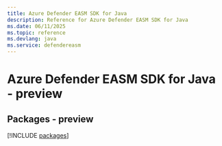 ```yaml
---
title: Azure Defender EASM SDK for Java
description: Reference for Azure Defender EASM SDK for Java
ms.date: 06/11/2025
ms.topic: reference
ms.devlang: java
ms.service: defendereasm
---
```

# Azure Defender EASM SDK for Java - preview
## Packages - preview
[!INCLUDE [packages](defender-easm-index.md)]